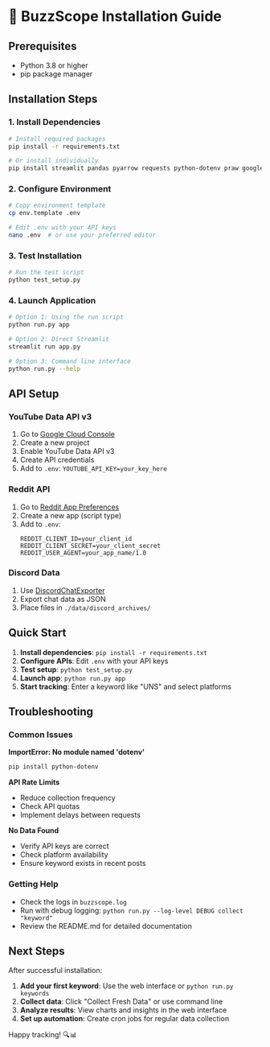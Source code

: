 # 🚀 BuzzScope Installation Guide

## Prerequisites

- Python 3.8 or higher
- pip package manager

## Installation Steps

### 1. Install Dependencies

```bash
# Install required packages
pip install -r requirements.txt

# Or install individually
pip install streamlit pandas pyarrow requests python-dotenv praw google-api-python-client plotly numpy python-dateutil pytz
```

### 2. Configure Environment

```bash
# Copy environment template
cp env.template .env

# Edit .env with your API keys
nano .env  # or use your preferred editor
```

### 3. Test Installation

```bash
# Run the test script
python test_setup.py
```

### 4. Launch Application

```bash
# Option 1: Using the run script
python run.py app

# Option 2: Direct Streamlit
streamlit run app.py

# Option 3: Command line interface
python run.py --help
```

## API Setup

### YouTube Data API v3
1. Go to [Google Cloud Console](https://console.cloud.google.com/)
2. Create a new project
3. Enable YouTube Data API v3
4. Create API credentials
5. Add to `.env`: `YOUTUBE_API_KEY=your_key_here`

### Reddit API
1. Go to [Reddit App Preferences](https://www.reddit.com/prefs/apps)
2. Create a new app (script type)
3. Add to `.env`:
   ```
   REDDIT_CLIENT_ID=your_client_id
   REDDIT_CLIENT_SECRET=your_client_secret
   REDDIT_USER_AGENT=your_app_name/1.0
   ```

### Discord Data
1. Use [DiscordChatExporter](https://github.com/Tyrrrz/DiscordChatExporter)
2. Export chat data as JSON
3. Place files in `./data/discord_archives/`

## Quick Start

1. **Install dependencies**: `pip install -r requirements.txt`
2. **Configure APIs**: Edit `.env` with your API keys
3. **Test setup**: `python test_setup.py`
4. **Launch app**: `python run.py app`
5. **Start tracking**: Enter a keyword like "UNS" and select platforms

## Troubleshooting

### Common Issues

**ImportError: No module named 'dotenv'**
```bash
pip install python-dotenv
```

**API Rate Limits**
- Reduce collection frequency
- Check API quotas
- Implement delays between requests

**No Data Found**
- Verify API keys are correct
- Check platform availability
- Ensure keyword exists in recent posts

### Getting Help

- Check the logs in `buzzscope.log`
- Run with debug logging: `python run.py --log-level DEBUG collect "keyword"`
- Review the README.md for detailed documentation

## Next Steps

After successful installation:

1. **Add your first keyword**: Use the web interface or `python run.py keywords`
2. **Collect data**: Click "Collect Fresh Data" or use command line
3. **Analyze results**: View charts and insights in the web interface
4. **Set up automation**: Create cron jobs for regular data collection

Happy tracking! 🔍📊

